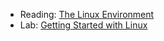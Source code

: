 * Reading: [The Linux Environment](../readings/linux-reading.html)
* Lab: [Getting Started with Linux](../readings/linux-lab.html)
